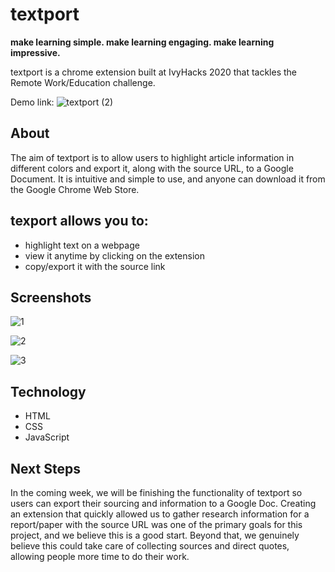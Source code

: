 # textport

**make learning simple. make learning engaging. make learning impressive.**

textport is a chrome extension built at IvyHacks 2020 that tackles the Remote Work/Education challenge.

Demo link: 
![textport  (2)](https://user-images.githubusercontent.com/62191831/95023122-3797b300-0649-11eb-88aa-70857bbd5f92.gif)

## About
The aim of textport is to allow users to highlight article information in different colors and export it, along with the source URL, to a Google Document. It is intuitive and simple to use, and anyone can download it from the Google Chrome Web Store.


## texport allows you to:

* highlight text on a webpage 
* view it anytime by clicking on the extension 
* copy/export it with the source link


## Screenshots
![1](https://user-images.githubusercontent.com/62191831/95022986-7842fc80-0648-11eb-9e53-cbb796491ea2.png)

![2](https://user-images.githubusercontent.com/62191831/95022989-79742980-0648-11eb-80c9-53ceb4b2f010.png)

![3](https://user-images.githubusercontent.com/62191831/95022990-7aa55680-0648-11eb-81f7-1601e2561c00.png)


## Technology
* HTML
* CSS
* JavaScript


## Next Steps
In the coming week, we will be finishing the functionality of textport so users can export their sourcing and information to a Google Doc. Creating an extension that quickly allowed us to gather research information for a report/paper with the source URL was one of the primary goals for this project, and we believe this is a good start. Beyond that, we genuinely believe this could take care of collecting sources and direct quotes, allowing people more time to do their work.
